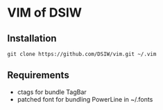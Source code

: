 # VIM of DSIW

## Installation

    git clone https://github.com/DSIW/vim.git ~/.vim

## Requirements

* ctags for bundle TagBar
* patched font for bundling PowerLine in ~/.fonts
